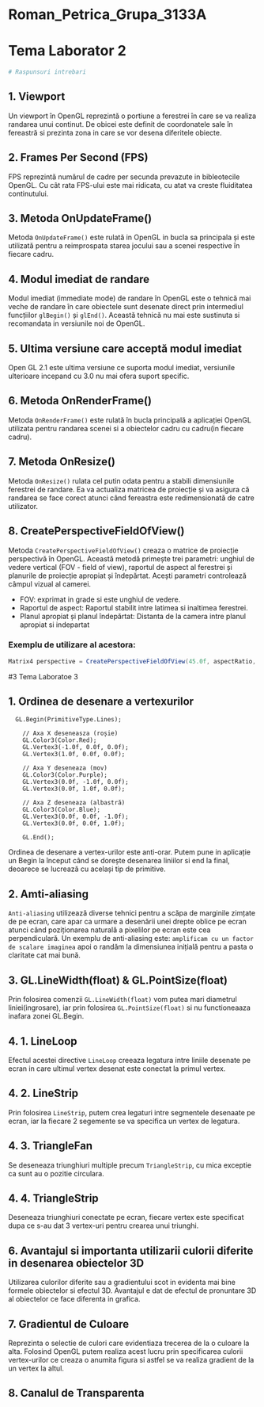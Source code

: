 # Roman_Petrica_Grupa_3133A
# Tema Laborator 2  
```bash
# Raspunsuri intrebari
```


## 1. Viewport
Un viewport în OpenGL reprezintă o portiune a ferestrei în care se va realiza randarea unui continut. De obicei este definit de coordonatele sale în fereastră si prezinta zona in care se vor desena diferitele obiecte.

## 2. Frames Per Second (FPS)
FPS reprezintă numărul de cadre per secunda prevazute in bibleotecile OpenGL. Cu cât rata FPS-ului este mai ridicata, cu atat va creste fluiditatea continutului.

## 3. Metoda OnUpdateFrame()
Metoda `OnUpdateFrame()` este rulată in OpenGL in bucla sa principala și este utilizată pentru a reimprospata starea jocului sau a scenei respective în fiecare cadru.

## 4. Modul imediat de randare
Modul imediat (immediate mode) de randare în OpenGL este o tehnică mai veche de randare în care obiectele sunt desenate direct prin intermediul funcțiilor `glBegin()` și `glEnd()`. Această tehnică nu mai este sustinuta si recomandata in versiunile noi de OpenGL.

## 5. Ultima versiune care acceptă modul imediat
Open GL 2.1 este ultima versiune ce suporta modul imediat, versiunile ulterioare incepand cu 3.0 nu mai ofera suport specific.

## 6. Metoda OnRenderFrame()
Metoda `OnRenderFrame()` este rulată în bucla principală a aplicației OpenGL utilizata pentru randarea scenei si a obiectelor cadru cu cadru(in fiecare cadru).

## 7. Metoda OnResize()
Metoda `OnResize()` rulata cel putin odata pentru a stabili dimensiunile ferestrei de randare. Ea va actualiza matricea de proiecție și va asigura că randarea se face corect atunci când fereastra este redimensionată de catre utilizator.

## 8. CreatePerspectiveFieldOfView()
Metoda `CreatePerspectiveFieldOfView()` creaza o matrice de proiecție perspectivă în OpenGL. Această metodă primește trei parametri: unghiul de vedere vertical (FOV - field of view), raportul de aspect al ferestrei și planurile de proiecție apropiat și îndepărtat. Acești parametri controlează câmpul vizual al camerei.

- FOV: exprimat in grade si este unghiul de vedere.
- Raportul de aspect: Raportul stabilit intre latimea si inaltimea ferestrei.
- Planul apropiat și planul îndepărtat: Distanta de la camera intre planul apropiat si indepartat

### Exemplu de utilizare al acestora:
```c#
Matrix4 perspective = CreatePerspectiveFieldOfView(45.0f, aspectRatio, 0.1f, 100.0f);
```

#3 Tema Laboratoe 3

## 1. Ordinea de desenare a vertexurilor
```
  GL.Begin(PrimitiveType.Lines);

    // Axa X deseneasza (roșie)
    GL.Color3(Color.Red);
    GL.Vertex3(-1.0f, 0.0f, 0.0f);
    GL.Vertex3(1.0f, 0.0f, 0.0f);

    // Axa Y deseneaza (mov)
    GL.Color3(Color.Purple);
    GL.Vertex3(0.0f, -1.0f, 0.0f);
    GL.Vertex3(0.0f, 1.0f, 0.0f);

    // Axa Z deseneaza (albastră)
    GL.Color3(Color.Blue);
    GL.Vertex3(0.0f, 0.0f, -1.0f);
    GL.Vertex3(0.0f, 0.0f, 1.0f);

    GL.End();
```
Ordinea de desenare a vertex-urilor este anti-orar. Putem pune in aplicație un Begin la început când se dorește desenarea liniilor si end la final, deoarece se lucrează cu același tip de primitive.

## 2. Amti-aliasing
`Anti-aliasing` utilizează diverse tehnici pentru a scăpa de marginile zimțate de pe ecran, care apar ca urmare a desenării unei drepte oblice pe ecran atunci când  poziționarea naturală a pixelilor pe ecran este cea  perpendiculară.
Un exemplu de anti-aliasing este: `amplificam cu un factor de scalare imaginea` apoi o randăm la dimensiunea inițială  pentru a pasta o claritate cat mai bună.

## 3. GL.LineWidth(float) & GL.PointSize(float)
Prin folosirea comenzii `GL.LineWidth(float)` vom putea mari diametrul liniei(ingrosare), iar prin folosirea `GL.PointSize(float)` si nu functioneaaza inafara zonei GL.Begin.

## 4. 1. LineLoop
Efectul  acestei directive `LineLoop` creeaza legatura intre liniile desenate pe ecran in care ultimul vertex desenat este conectat la primul vertex.

## 4. 2. LineStrip
Prin folosirea `LineStrip`, putem crea legaturi intre segmentele desenaate pe ecran, iar la fiecare 2 segemente se va specifica un vertex de legatura.

## 4. 3. TriangleFan
Se deseneaza triunghiuri multiple precum `TriangleStrip`, cu mica exceptie ca sunt au o pozitie circulara.

## 4. 4. TriangleStrip
Deseneaza triunghiuri conectate pe ecran, fiecare vertex este specificat dupa ce s-au dat 3 vertex-uri pentru crearea unui triunghi.

## 6. Avantajul si importanta utilizarii culorii diferite in desenarea obiectelor 3D
Utilizarea culorilor diferite sau a gradientului scot in evidenta mai bine formele obiectelor si efectul 3D. Avantajul e dat de efectul de pronuntare 3D al obiectelor ce face diferenta in grafica.

## 7. Gradientul de Culoare
Reprezinta o selectie de culori care evidentiaza trecerea de la o culoare la alta. Folosind OpenGL putem realiza acest lucru prin specificarea culorii vertex-urilor ce creaza o anumita figura si astfel se va realiza gradient de la un vertex la altul.

## 8. Canalul de Transparenta
